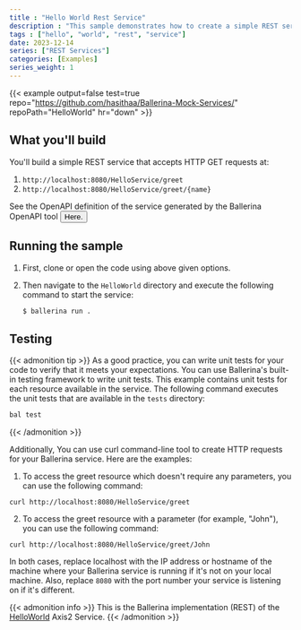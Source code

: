 ```yaml
---
title : "Hello World Rest Service"
description : "This sample demonstrates how to create a simple REST service using Ballerina."
tags : ["hello", "world", "rest", "service"]
date: 2023-12-14
series: ["REST Services"]
categories: [Examples]
series_weight: 1
---
```


{{< example output=false test=true repo="https://github.com/hasithaa/Ballerina-Mock-Services/" repoPath="HelloWorld" hr="down"  >}}

## What you'll build

You'll build a simple REST service that accepts HTTP GET requests at:

1. `http://localhost:8080/HelloService/greet`
2. `http://localhost:8080/HelloService/greet/{name}`

See the OpenAPI definition of the service generated by the Ballerina OpenAPI tool <button class="tablinks" title="Show File" onclick="openCode(event, 'HelloService_openapi.yaml')">Here.</button>

## Running the sample

1. First, clone or open the code using above given options.
2. Then navigate to the `HelloWorld` directory and execute the following command to start the service:

    ```bash
    $ ballerina run .
    ```

## Testing

{{< admonition tip >}}
As a good practice, you can write unit tests for your code to verify that it meets your expectations. You can use Ballerina's built-in testing framework to write unit tests. 
This example contains unit tests for each resource available in the service. 
The following command executes the unit tests that are available in the `tests` directory:

```bash
bal test
```
{{< /admonition >}}


Additionally, You can use curl command-line tool to create HTTP requests for your Ballerina service. Here are the examples:

1. To access the greet resource which doesn't require any parameters, you can use the following command:

```
curl http://localhost:8080/HelloService/greet
```

2. To access the greet resource with a parameter (for example, "John"), you can use the following command:

```
curl http://localhost:8080/HelloService/greet/John
```

In both cases, replace localhost with the IP address or hostname of the machine where your Ballerina service is running if it's not on your local machine. Also, replace `8080` with the port number your service is listening on if it's different.

{{< admonition info >}}
This is the Ballerina implementation (REST) of the [HelloWorld](https://github.com/wso2/micro-integrator/tree/master/integration/samples/axis2Server/src/HelloWorld) Axis2 Service. 
{{< /admonition >}}